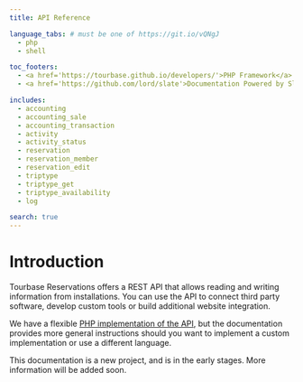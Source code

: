 ```yaml
---
title: API Reference

language_tabs: # must be one of https://git.io/vQNgJ
  - php
  - shell

toc_footers:
  - <a href='https://tourbase.github.io/developers/'>PHP Framework</a>
  - <a href='https://github.com/lord/slate'>Documentation Powered by Slate</a>

includes:
  - accounting
  - accounting_sale
  - accounting_transaction
  - activity
  - activity_status
  - reservation
  - reservation_member
  - reservation_edit
  - triptype
  - triptype_get
  - triptype_availability
  - log

search: true
---
```


# Introduction

Tourbase Reservations offers a REST API that allows reading and writing information from installations. You can use the API to connect third party software, develop custom tools or build additional website integration.

We have a flexible [PHP implementation of the API](https://github.com/tourbase/library), but the documentation provides more general instructions should you want to implement a custom implementation or use a different language.

This documentation is a new project, and is in the early stages. More information will be added soon.
